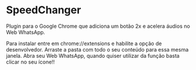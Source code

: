 # SpeedChanger
Plugin para o Google Chrome que adiciona um botão 2x e acelera áudios no Web WhatsApp.

Para instalar entre em chrome://extensions e habilite a opção de desenvolvedor. Arraste a pasta com todo o seu conteúdo para essa mesma janela.
Abra seu Web WhatsApp, quando quiser utilizar da função basta clicar no seu ícone!!

